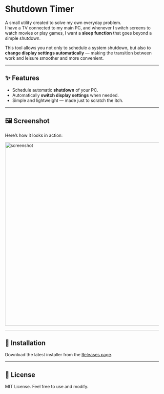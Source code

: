 # Shutdown Timer

A small utility created to solve my own everyday problem.  
I have a TV connected to my main PC, and whenever I switch screens to watch movies or play games, I want a **sleep function** that goes beyond a simple shutdown.  

This tool allows you not only to schedule a system shutdown, but also to **change display settings automatically** — making the transition between work and leisure smoother and more convenient.

---

## ✨ Features
- Schedule automatic **shutdown** of your PC.
- Automatically **switch display settings** when needed.
- Simple and lightweight — made just to scratch the itch.

---

## 🖼️ Screenshot
Here’s how it looks in action:

<img width="566" height="599" alt="screenshot" src="https://github.com/user-attachments/assets/3c48fbdd-f4dd-4d4c-8231-c6660b1d05ea" />

---

## 🚀 Installation
Download the latest installer from the [Releases page](https://github.com/illsv/shutdown_timer/releases).

 ---

## 📜 License

MIT License. Feel free to use and modify.
